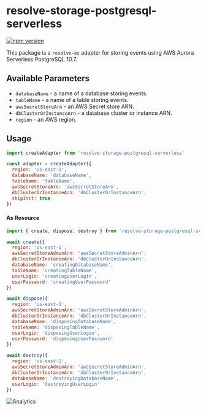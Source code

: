 # **resolve-storage-postgresql-serverless**
[![npm version](https://badge.fury.io/js/resolve-storage-postgresql-serverless.svg)](https://badge.fury.io/js/resolve-storage-postgresql-serverless)

This package is a `resolve-es` adapter for storing events using AWS Aurora Serverless PostgreSQL 10.7.

## Available Parameters

* `databaseName` - a name of a database storing events.
* `tableName` - a name of a table storing events.
* `awsSecretStoreArn` - an AWS Secret store ARN.
* `dbClusterOrInstanceArn` - a database cluster or instance ARN.
* `region` - an AWS region.

## Usage

```js
import createAdapter from 'resolve-storage-postgresql-serverless'

const adapter = createAdapter({
  region: 'us-east-1',
  databaseName: 'databaseName',
  tableName: 'tableName',
  awsSecretStoreArn: 'awsSecretStoreArn',
  dbClusterOrInstanceArn: 'dbClusterOrInstanceArn',
  skipInit: true
})
```

#### As Resource
```js
import { create, dispose, destroy } from 'resolve-storage-postgresql-serverless'

await create({ 
  region: 'us-east-1',
  awsSecretStoreAdminArn: 'awsSecretStoreAdminArn',
  dbClusterOrInstanceArn: 'dbClusterOrInstanceArn',
  databaseName: 'creatingDatabaseName',
  tableName: 'creatingTableName',
  userLogin: 'creatingUserLogin',
  userPassword: 'creatingUserPassword'
})

await dispose({ 
  region: 'us-east-1',
  awsSecretStoreAdminArn: 'awsSecretStoreAdminArn',
  dbClusterOrInstanceArn: 'dbClusterOrInstanceArn',
  databaseName: 'disposingDatabaseName',
  tableName: 'disposingTableName',
  userLogin: 'disposingUserLogin',
  userPassword: 'disposingUserPassword'
})

await destroy({ 
  region: 'us-east-1',
  awsSecretStoreAdminArn: 'awsSecretStoreAdminArn',
  dbClusterOrInstanceArn: 'dbClusterOrInstanceArn',
  databaseName: 'destroyingDatabaseName',
  userLogin: 'destroyingUserLogin'
})
```

![Analytics](https://ga-beacon.appspot.com/UA-118635726-1/packages-resolve-storage-postgresql-serverless-readme?pixel)

